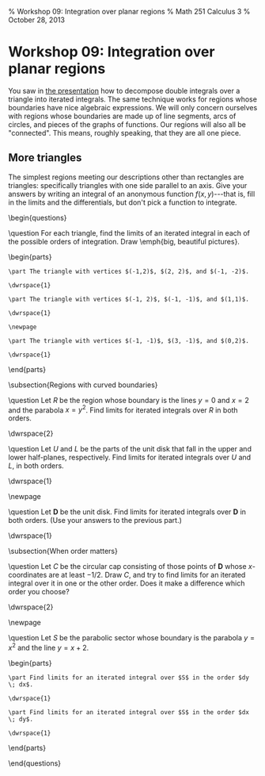 % Workshop 09: Integration over planar regions
% Math 251 Calculus 3
% October 28, 2013

# Workshop 09: Integration over planar regions

You saw in [the presentation][d13] how to decompose double integrals over a triangle into iterated integrals. The same technique works for regions whose boundaries have nice algebraic expressions. We will only concern ourselves with regions whose boundaries are made up of line segments, arcs of circles, and pieces of the graphs of functions. Our regions will also all be "connected". This means, roughly speaking, that they are all one piece.

## More triangles

The simplest regions meeting our descriptions other than rectangles are triangles: specifically triangles with one side parallel to an axis. Give your answers by writing an integral of an anonymous function $f(x,y)$---that is, fill in the limits and the differentials, but don't pick a function to integrate.

\begin{questions}

\question For each triangle, find the limits of an iterated integral in each of the possible orders of integration. Draw \emph{big, beautiful pictures}.

\begin{parts}

    \part The triangle with vertices $(-1,2)$, $(2, 2)$, and $(-1, -2)$.

    \dwrspace{1}

    \part The triangle with vertices $(-1, 2)$, $(-1, -1)$, and $(1,1)$.

    \dwrspace{1}

    \newpage

    \part The triangle with vertices $(-1, -1)$, $(3, -1)$, and $(0,2)$. 

    \dwrspace{1}

\end{parts}

\subsection{Regions with curved boundaries}

\question Let $R$ be the region whose boundary is the lines $y = 0$ and $x = 2$ and the parabola $x = y^2$. Find limits for iterated integrals over $R$ in both orders.

\dwrspace{2}

\question Let $U$ and $L$ be the parts of the unit disk that fall in the upper and lower half-planes, respectively. Find limits for iterated integrals over $U$ and $L$, in both orders.

\dwrspace{1}

\newpage

\question Let $\mathbf{D}$ be the unit disk. Find limits for iterated integrals over $\mathbf{D}$ in both orders. (Use your answers to the previous part.)

\dwrspace{1}

\subsection{When order matters}

\question Let $C$ be the circular cap consisting of those points of $\mathbf{D}$ whose $x$-coordinates are at least $-1/2$. Draw $C$, and try to find limits for an iterated integral over it in one or the other order. Does it make a difference which order you choose?

\dwrspace{2}

\newpage

\question Let $S$ be the parabolic sector whose boundary is the parabola $y = x^2$ and the line $y = x + 2$. 

\begin{parts}

    \part Find limits for an iterated integral over $S$ in the order $dy \; dx$.

    \dwrspace{1}

    \part Find limits for an iterated integral over $S$ in the order $dx \; dy$.

    \dwrspace{1}

\end{parts}

\end{questions}

[d13]: ../../decks/13/Deck.pdf
